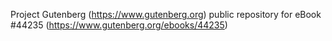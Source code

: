 Project Gutenberg (https://www.gutenberg.org) public repository for eBook #44235 (https://www.gutenberg.org/ebooks/44235)
